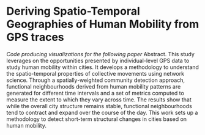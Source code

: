 # Deriving Spatio-Temporal Geographies of Human Mobility from GPS traces
*Code producing visualizations for the following paper*
Abstract. This study leverages on the opportunities presented by individual-level GPS data to study human mobility within cities. It develops a methodology to understand the spatio-temporal properties of collective movements using network science. Through a spatially-weighted community detection approach, functional neighbourhoods derived from human mobility patterns are generated for different time intervals and a set of metrics computed to measure the extent to which they vary across time. The results show that while the overall city structure remains stable, functional neighbourhoods tend to contract and expand over the course of the day. This work sets up a methodology to detect short-term structural changes in cities based on human mobility. 
